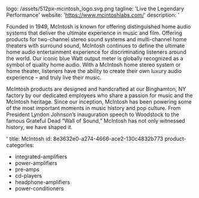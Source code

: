 logo: /assets/512px-mcintosh_logo.svg.png
tagline: 'Live the Legendary Performance'
website: 'https://www.mcintoshlabs.com/'
description: '<p>Founded in 1949, McIntosh is known for offering distinguished home audio systems that deliver the ultimate experience in music and film. Offering products for two-channel stereo sound systems and multi-channel home theaters with surround sound, McIntosh continues to define the ultimate home audio entertainment experience for discriminating listeners around the world. Our iconic blue Watt output meter is globally recognized as a symbol of quality home audio. With a McIntosh home stereo system or home theater, listeners have the ability to create their own luxury audio experience – and truly live their music.</p><p>McIntosh products are designed and handcrafted at our Binghamton, NY factory by our dedicated employees who share a passion for music and the McIntosh heritage. Since our inception, McIntosh has been powering some of the most important moments in music history and pop culture. From President Lyndon Johnson’s inauguration speech to Woodstock to the famous Grateful Dead “Wall of Sound,” McIntosh has not only witnessed history, we have shaped it.</p>'
title: McIntosh
id: 8e3632e0-a274-4666-ace2-130c4832b773
product-categories:
  - integrated-amplifiers
  - power-amplifiers
  - pre-amps
  - cd-players
  - headphone-amplifiers
  - power-conditioners
